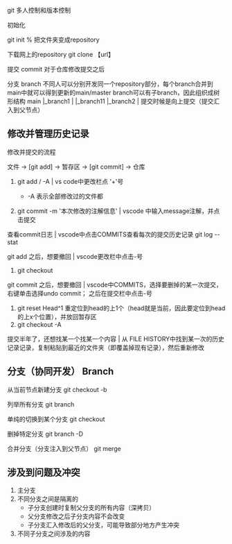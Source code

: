 git 多人控制和版本控制

初始化

git init  % 把文件夹变成repository

下载网上的repository
git clone 【url】

提交
commit 对于仓库修改提交之后

分支
branch 不同人可以分别开发同一个repository部分，每个branch合并到main中就可以得到更新的main/master
branch可以有子branch，因此组织成树形结构
main
|_branch1
|       |_branch11
|_branch2
|
提交时候是向上提交（提交汇入到父节点）



## 修改并管理历史记录

修改并提交的流程

文件 -> [git add] -> 暂存区 -> [git commit] -> 仓库

1. git add <file>/ -A                |  vs code中更改栏点 '+'号
    - -A 表示全部修改过的文件都

2. git commit -m '本次修改的注解信息'   |  vscode 中输入message注解，并点击提交 

查看commit日志                         | vscode中点击COMMITS查看每次的提交历史记录
git log --stat


git add <file> 之后，想要撤回          | vscode更改栏中点击-号

1. git checkout <file>


git commit 之后，想要撤回             | vscode中COMMITS，选择要删掉的某一次提交，右键单击选择undo commit； 之后在提交栏中点击-号

1. git reset Head^1 重定位到head的上1个（head就是当前，因此要定位到head的上x个位置），并放回暂存区
2. git checkout -A

提交半年了，还想找某一个找某一个内容               | 从 FILE HISTORY中找到某一次的历史记录记录，复制粘贴到最近的文件夹（即覆盖掉现有记录），然后重新修改


## 分支（协同开发） Branch

从当前节点新建分支
git checkout -b <branchname>

列举所有分支
git branch

单纯的切换到某个分支
git checkout <branchname>

删掉特定分支
git branch -D <branchname>

合并分支（分支注入到父节点）
git merge <branchname>

## 涉及到问题及冲突
1. 主分支
2. 不同分支之间是隔离的
    - 子分支创建时复制父分支的所有内容（深拷贝）
    - 父分支修改之后子分支内容不会改变
    - 子分支汇入修改后的父分支，可能导致部分地方产生冲突
3. 不同子分支之间涉及的内容


